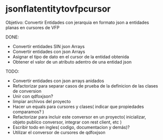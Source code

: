 # jsonflatentitytovfpcursor

Objetivo:
Convertir Entidades con jerarquia en formato json a entidades planas en cursores de VFP

DONE:
* Convertir entidades SIN json Arrays
* Convertir entidades con json Arrays
* Asignar el tipo de dato en el cursor de la entidad obtenida
* Obtener el valor de un atributo adentro de una entidad json

TODO:
* Convertir entidades con json arrays anidados
* Refactorizar para separar casos de prueba de la definicion de las clases de conversion
* Unir con qdfoxjson?
* limpiar archivos del proyecto
* Hacer un equals para cursores y clases( indicar que propiedades comparamos? )
* Refactorizar para incluir este conversor en un proyecto( inicializar, objeto publico conversor, integrar con rest client, etc )
* Escribir todo en ingles( codigo, documentacion y demás)?
* Utilizar el conversor de cursores de qdfoxjson


